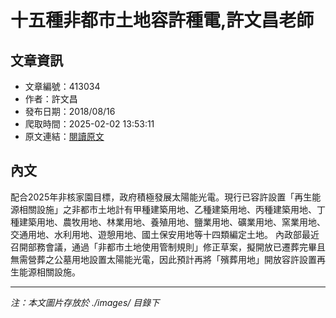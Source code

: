# 十五種非都市土地容許種電,許文昌老師

## 文章資訊
- 文章編號：413034
- 作者：許文昌
- 發布日期：2018/08/16
- 爬取時間：2025-02-02 13:53:11
- 原文連結：[閱讀原文](https://real-estate.get.com.tw/Columns/detail.aspx?no=413034)

## 內文
配合2025年非核家園目標，政府積極發展太陽能光電。現行已容許設置「再生能源相關設施」之非都市土地計有甲種建築用地、乙種建築用地、丙種建築用地、丁種建築用地、農牧用地、林業用地、養殖用地、鹽業用地、礦業用地、窯業用地、交通用地、水利用地、遊憩用地、國土保安用地等十四類編定土地。
內政部最近召開部務會議，通過「非都市土地使用管制規則」修正草案，擬開放已遷葬完畢且無需營葬之公墓用地設置太陽能光電，因此預計再將「殯葬用地」開放容許設置再生能源相關設施。

---
*注：本文圖片存放於 ./images/ 目錄下*
